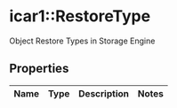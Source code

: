 # icar1::RestoreType

Object Restore Types in Storage Engine

## Properties
Name | Type | Description | Notes
------------ | ------------- | ------------- | -------------


